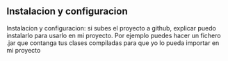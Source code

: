 ## Instalacion y configuracion

Instalacion y configuracion: si subes el proyecto a github, explicar puedo instalarlo para usarlo en mi proyecto. Por ejemplo puedes hacer un fichero .jar que contanga tus clases compiladas para que yo lo pueda importar en mi proyecto